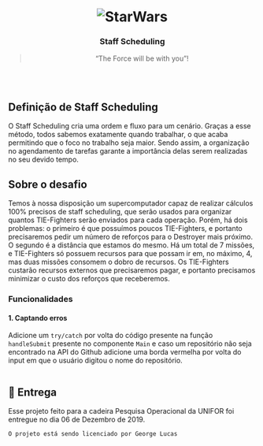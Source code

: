 <h1 align="center">
    <img alt="StarWars" src="http://pngimg.com/uploads/star_wars_logo/star_wars_logo_PNG16.png" />
</h1>

<h3 align="center">
  Staff Scheduling
</h3>

<blockquote align="center">“The Force will be with you”!</blockquote>

<br>
<br>

## Definição de Staff Scheduling

O Staff Scheduling cria uma ordem e fluxo para um cenário. Graças a esse método, todos sabemos exatamente quando trabalhar, o que acaba permitindo que o foco no trabalho seja maior. Sendo assim, a organização no agendamento de tarefas garante a importância delas serem realizadas no seu devido tempo.
<br>

## Sobre o desafio

Temos à nossa disposição um supercomputador capaz de realizar cálculos 100% precisos de staff scheduling, que serão usados para organizar quantos TIE-Fighters serão enviados para cada operação. Porém, há dois problemas: o primeiro é que possuímos poucos TIE-Fighters, e portanto precisaremos pedir um número de reforços para o Destroyer mais próximo. O segundo é a distância que estamos do mesmo. Há um total de 7 missões, e TIE-Fighters só possuem recursos para que possam ir em, no máximo, 4, mas duas missões consomem o dobro de recursos. Os TIE-Fighters custarão recursos externos que precisaremos pagar, e portanto precisamos minimizar o custo dos reforços que receberemos. 
<br>

### Funcionalidades

#### 1. Captando erros

Adicione um `try/catch` por volta do código presente na função `handleSubmit` presente no componente `Main` e caso um repositório não seja encontrado na API do Github adicione uma borda vermelha por volta do input em que o usuário digitou o nome do repositório.

```
```

## 📅 Entrega

Esse projeto feito para a cadeira Pesquisa Operacional da UNIFOR foi entregue no dia 06 de Dezembro de 2019.
<br>

```
O projeto está sendo licenciado por George Lucas 
```
